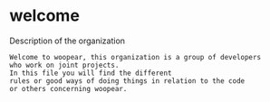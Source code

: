 # welcome
Description of the organization

    Welcome to woopear, this organization is a group of developers 
    who work on joint projects.
    In this file you will find the different 
    rules or good ways of doing things in relation to the code 
    or others concerning woopear.
